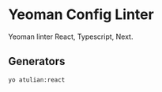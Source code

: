 
# Yeoman Config Linter 
Yeoman linter React, Typescript, Next.

## Generators
```
yo atulian:react
```